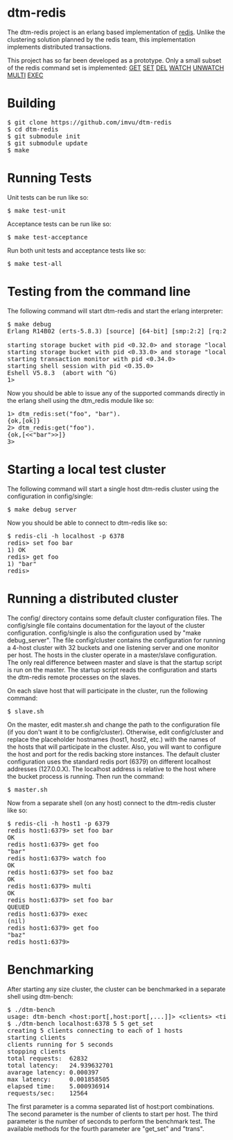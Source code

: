 dtm-redis
=========
The dtm-redis project is an erlang based implementation of [redis](https://github.com/antirez/redis). Unlike the clustering solution planned by the redis team, this implementation implements distributed transactions.

This project has so far been developed as a prototype. Only a small subset of the redis command set is implemented:
[GET](http://redis.io/commands/get)
[SET](http://redis.io/commands/set)
[DEL](http://redis.io/commands/del)
[WATCH](http://redis.io/commands/watch)
[UNWATCH](http://redis.io/commands/unwatch)
[MULTI](http://redis.io/commands/multi)
[EXEC](http://redis.io/commands/exec)

Building
========

<pre>
$ git clone https://github.com/imvu/dtm-redis
$ cd dtm-redis
$ git submodule init
$ git submodule update
$ make
</pre>

Running Tests
=============

Unit tests can be run like so:
<pre>
$ make test-unit
</pre>

Acceptance tests can be run like so:
<pre>
$ make test-acceptance
</pre>

Run both unit tests and acceptance tests like so:
<pre>
$ make test-all
</pre>

Testing from the command line
=============================

The following command will start dtm-redis and start the erlang interpreter:

<pre>
$ make debug
Erlang R14B02 (erts-5.8.3) [source] [64-bit] [smp:2:2] [rq:2] [async-threads:0] [kernel-poll:false]

starting storage bucket with pid <0.32.0> and storage "localhost":6379
starting storage bucket with pid <0.33.0> and storage "localhost":6379
starting transaction monitor with pid <0.34.0>
starting shell session with pid <0.35.0>
Eshell V5.8.3  (abort with ^G)
1>
</pre>

Now you should be able to issue any of the supported commands directly in the erlang shell using the dtm_redis module like so:

<pre>
1> dtm_redis:set("foo", "bar").
{ok,[ok]}
2> dtm_redis:get("foo").
{ok,[<<"bar">>]}
3>
</pre>

Starting a local test cluster
=============================

The following command will start a single host dtm-redis cluster using the configuration in config/single:

<pre>
$ make debug_server
</pre>

Now you should be able to connect to dtm-redis like so:

<pre>
$ redis-cli -h localhost -p 6378
redis> set foo bar
1) OK
redis> get foo
1) "bar"
redis>
</pre>

Running a distributed cluster
=============================

The config/ directory contains some default cluster configuration files. The config/single file contains documentation for the layout of the cluster configuration. config/single is also the configuration used by "make debug_server". The file config/cluster contains the configuration for running a 4-host cluster with 32 buckets and one listening server and one monitor per host. The hosts in the cluster operate in a master/slave configuration. The only real difference between master and slave is that the startup script is run on the master. The startup script reads the configuration and starts the dtm-redis remote processes on the slaves.

On each slave host that will participate in the cluster, run the following command:

<pre>
$ slave.sh
</pre>

On the master, edit master.sh and change the path to the configuration file (if you don't want it to be config/cluster). Otherwise, edit config/cluster and replace the placeholder hostnames (host1, host2, etc.) with the names of the hosts that will participate in the cluster. Also, you will want to configure the host and port for the redis backing store instances. The default cluster configuration uses the standard redis port (6379) on different localhost addresses (127.0.0.X). The localhost address is relative to the host where the bucket process is running. Then run the command:

<pre>
$ master.sh
</pre>

Now from a separate shell (on any host) connect to the dtm-redis cluster like so:

<pre>
$ redis-cli -h host1 -p 6379
redis host1:6379> set foo bar
OK
redis host1:6379> get foo
"bar"
redis host1:6379> watch foo
OK
redis host1:6379> set foo baz
OK
redis host1:6379> multi
OK
redis host1:6379> set foo bar
QUEUED
redis host1:6379> exec
(nil)
redis host1:6379> get foo
"baz"
redis host1:6379>
</pre>

Benchmarking
============

After starting any size cluster, the cluster can be benchmarked in a separate shell using dtm-bench:

<pre>
$ ./dtm-bench
usage: dtm-bench &lt;host:port[,host:port[,...]]&gt; &lt;clients&gt; &lt;time&gt; &lt;method&gt;
$ ./dtm-bench localhost:6378 5 5 get_set
creating 5 clients connecting to each of 1 hosts
starting clients
clients running for 5 seconds
stopping clients
total requests:  62832
total latency:   24.939632701
avarage latency: 0.000397
max latency:     0.001858505
elapsed time:    5.000936914
requests/sec:    12564
</pre>

The first parameter is a comma separated list of host:port combinations.
The second parameter is the number of clients to start per host.
The third parameter is the number of seconds to perform the benchmark test.
The available methods for the fourth parameter are "get_set" and "trans".

